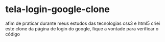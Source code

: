 # tela-login-google-clone
afim de praticar durante meus estudos das tecnologias css3 e html5 criei este clone da página de login do google, fique a vontade para verificar o código
